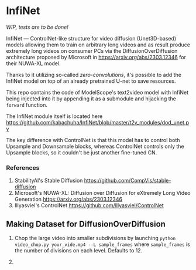 # InfiNet

*WIP, tests are to be done!*

InfiNet — ControlNet-like structure for video diffusion (Unet3D-based) models allowing them to train on arbitrary long videos and as result produce extremely long videos on consumer PCs via the DiffusionOverDiffusion architecture proposed by Microsoft in https://arxiv.org/abs/2303.12346 for their NUWA-XL model.

Thanks to it utilizing so-called *zero-convolutions*, it's possible to add the InfiNet model on top of an already pretrained U-net to save resources.

This repo contains the code of ModelScope's text2video model with InfiNet being injected into it by appending it as a submodule and hijacking the `forward` function.

The InfiNet module itself is located here https://github.com/kabachuha/InfiNet/blob/master/t2v_modules/dod_unet.py

The key difference with ControlNet is that this model has to control both Upsample and Downsample blocks, whereas ControlNet controls only the Upsample blocks, so it couldn't be just another fine-tuned CN.

### References

1. StabilityAI's Stable Diffusion https://github.com/CompVis/stable-diffusion
2. Microsoft's NUWA-XL: Diffusion over Diffusion for eXtremely Long Video Generation https://arxiv.org/abs/2303.12346
3. lllyasviel's ControlNet https://github.com/lllyasviel/ControlNet

## Making Dataset for DiffusionOverDiffusion

1. Chop the large video into smaller subdivisions by launching `python video_chop.py your_vide.mp4 --L sample_frames` where `sample_frames` is the number of divisions on each level. Defaults to 12.

2. 
